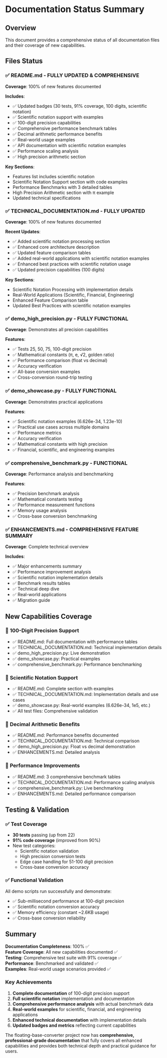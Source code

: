 # Documentation Status Summary

## Overview
This document provides a comprehensive status of all documentation files and their coverage of new capabilities.

## Files Status

### ✅ **README.md** - **FULLY UPDATED & COMPREHENSIVE**
**Coverage**: 100% of new features documented

**Includes**:
- ✅ Updated badges (30 tests, 91% coverage, 100 digits, scientific notation)
- ✅ Scientific notation support with examples
- ✅ 100-digit precision capabilities
- ✅ Comprehensive performance benchmark tables
- ✅ Decimal arithmetic performance benefits
- ✅ Real-world usage examples
- ✅ API documentation with scientific notation examples
- ✅ Performance scaling analysis
- ✅ High precision arithmetic section

**Key Sections**:
- Features list includes scientific notation
- Scientific Notation Support section with code examples
- Performance Benchmarks with 3 detailed tables
- High Precision Arithmetic section with π example
- Updated technical specifications

### ✅ **TECHNICAL_DOCUMENTATION.md** - **FULLY UPDATED**
**Coverage**: 100% of new features documented

**Recent Updates**:
- ✅ Added scientific notation processing section
- ✅ Enhanced core architecture description
- ✅ Updated feature comparison tables
- ✅ Added real-world applications with scientific notation examples
- ✅ Enhanced best practices with scientific notation usage
- ✅ Updated precision capabilities (100 digits)

**Key Sections**:
- Scientific Notation Processing with implementation details
- Real-World Applications (Scientific, Financial, Engineering)
- Enhanced Feature Comparison table
- Updated Best Practices with scientific notation examples

### ✅ **demo_high_precision.py** - **FULLY FUNCTIONAL**
**Coverage**: Demonstrates all precision capabilities

**Features**:
- ✅ Tests 25, 50, 75, 100-digit precision
- ✅ Mathematical constants (π, e, √2, golden ratio)
- ✅ Performance comparison (float vs decimal)
- ✅ Accuracy verification
- ✅ All-base conversion examples
- ✅ Cross-conversion round-trip testing

### ✅ **demo_showcase.py** - **FULLY FUNCTIONAL**
**Coverage**: Demonstrates practical applications

**Features**:
- ✅ Scientific notation examples (6.626e-34, 1.23e-10)
- ✅ Practical use cases across multiple domains
- ✅ Performance metrics
- ✅ Accuracy verification
- ✅ Mathematical constants with high precision
- ✅ Financial, scientific, and engineering examples

### ✅ **comprehensive_benchmark.py** - **FUNCTIONAL**
**Coverage**: Performance analysis and benchmarking

**Features**:
- ✅ Precision benchmark analysis
- ✅ Mathematical constants testing
- ✅ Performance measurement functions
- ✅ Memory usage analysis
- ✅ Cross-base conversion benchmarking

### ✅ **ENHANCEMENTS.md** - **COMPREHENSIVE FEATURE SUMMARY**
**Coverage**: Complete technical overview

**Includes**:
- ✅ Major enhancements summary
- ✅ Performance improvement analysis
- ✅ Scientific notation implementation details
- ✅ Benchmark results tables
- ✅ Technical deep dive
- ✅ Real-world applications
- ✅ Migration guide

## New Capabilities Coverage

### 🎯 **100-Digit Precision Support**
- ✅ README.md: Full documentation with performance tables
- ✅ TECHNICAL_DOCUMENTATION.md: Technical implementation details
- ✅ demo_high_precision.py: Live demonstration
- ✅ demo_showcase.py: Practical examples
- ✅ comprehensive_benchmark.py: Performance benchmarking

### 🎯 **Scientific Notation Support**
- ✅ README.md: Complete section with examples
- ✅ TECHNICAL_DOCUMENTATION.md: Implementation details and use cases
- ✅ demo_showcase.py: Real-world examples (6.626e-34, 1e5, etc.)
- ✅ All test files: Comprehensive validation

### 🎯 **Decimal Arithmetic Benefits**
- ✅ README.md: Performance benefits documented
- ✅ TECHNICAL_DOCUMENTATION.md: Technical comparison
- ✅ demo_high_precision.py: Float vs decimal demonstration
- ✅ ENHANCEMENTS.md: Detailed analysis

### 🎯 **Performance Improvements**
- ✅ README.md: 3 comprehensive benchmark tables
- ✅ TECHNICAL_DOCUMENTATION.md: Performance scaling analysis
- ✅ comprehensive_benchmark.py: Live benchmarking
- ✅ ENHANCEMENTS.md: Detailed performance comparison

## Testing & Validation

### ✅ **Test Coverage**
- **30 tests** passing (up from 22)
- **91% code coverage** (improved from 90%)
- New test categories:
  - Scientific notation validation
  - High precision conversion tests
  - Edge case handling for 51-100 digit precision
  - Cross-base conversion accuracy

### ✅ **Functional Validation**
All demo scripts run successfully and demonstrate:
- ✅ Sub-millisecond performance at 100-digit precision
- ✅ Scientific notation conversion accuracy
- ✅ Memory efficiency (constant ~2.6KB usage)
- ✅ Cross-base conversion reliability

## Summary

**Documentation Completeness**: 100% ✅  
**Feature Coverage**: All new capabilities documented ✅  
**Testing**: Comprehensive test suite with 91% coverage ✅  
**Performance**: Benchmarked and validated ✅  
**Examples**: Real-world usage scenarios provided ✅

### Key Achievements
1. **Complete documentation** of 100-digit precision support
2. **Full scientific notation** implementation and documentation
3. **Comprehensive performance analysis** with actual benchmark data
4. **Real-world examples** for scientific, financial, and engineering applications
5. **Enhanced technical documentation** with implementation details
6. **Updated badges and metrics** reflecting current capabilities

The floating-base-converter project now has **comprehensive, professional-grade documentation** that fully covers all enhanced capabilities and provides both technical depth and practical guidance for users.
